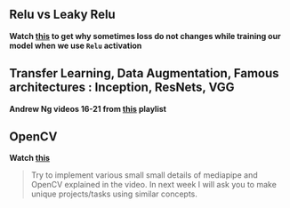 ## Relu vs Leaky Relu
**Watch [this](https://youtu.be/Y-ruNSdpZ0Q?si=1Gm8_W9YWxcR7PjO) to get why sometimes loss do not changes while training our model when we use `Relu` activation**

## Transfer Learning, Data Augmentation, Famous architectures : Inception, ResNets, VGG
**Andrew Ng videos 16-21 from [this](https://www.youtube.com/playlist?list=PLkDaE6sCZn6Gl29AoE31iwdVwSG-KnDzF) playlist**

## OpenCV
**Watch [this](https://youtu.be/01sAkU_NvOY?si=HP1iQNPSzO71U1KA)**
> Try to implement various small small details of mediapipe and OpenCV explained in the video. In next week I will ask you to make unique projects/tasks using similar concepts. 
